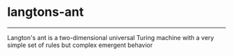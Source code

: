 # langtons-ant

***
Langton's ant is a two-dimensional universal Turing machine with a very simple set of rules but complex emergent behavior

